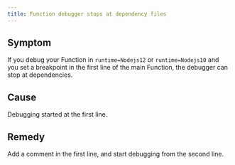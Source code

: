 ```yaml
---
title: Function debugger stops at dependency files
---
```


<!-- I'm massively missing context here - which command did the user run, `kyma run function --debug` ? Isn't this simply a note to the topic about debugging a Function with the CLI? -->

## Symptom

If you debug your Function in `runtime=Nodejs12` or `runtime=Nodejs10` and you set a breakpoint in the first line of the main Function, the debugger can stop at dependencies.

## Cause

Debugging started at the first line.

## Remedy

Add a comment in the first line, and start debugging from the second line.